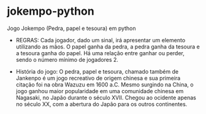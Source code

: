 # jokempo-python
Jogo Jokempo (Pedra, papel e tesoura) em python

- REGRAS:
Cada jogador, dado um sinal, irá apresentar um elemento utilizando as mãos. O papel ganha da pedra, a pedra ganha da tesoura e a tesoura ganha do papel. Há uma relação entre ganhar ou perder, sendo o número mínimo de jogadores 2.

- História do jogo:
O pedra, papel e tesoura, chamado também de Jankenpo é um jogo recreativo de origem chinesa e sua primeira citação foi na obra Wazuzu em 1600 a.C. Mesmo surgindo na China, o jogo ganhou maior popularidade em uma comunidade chinesa em Nagasaki, no Japão durante o século XVII. Chegou ao ocidente apenas no século XX, com a abertura do Japão para os outros continentes.  

 
